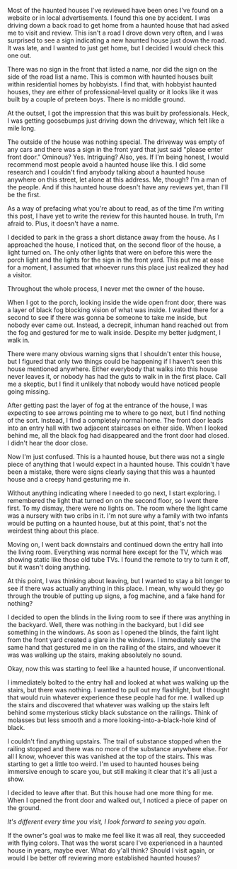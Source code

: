 Most of the haunted houses I've reviewed have been ones I've found on a website or in local advertisements. I found this one by accident. I was driving down a back road to get home from a haunted house that had asked me to visit and review. This isn't a road I drove down very often, and I was surprised to see a sign indicating a new haunted house just down the road. It was late, and I wanted to just get home, but I decided I would check this one out.

There was no sign in the front that listed a name, nor did the sign on the side of the road list a name. This is common with haunted houses built within residential homes by hobbyists. I find that, with hobbyist haunted houses, they are either of professional-level quality or it looks like it was built by a couple of preteen boys. There is no middle ground.

At the outset, I got the impression that this was built by professionals. Heck, I was getting goosebumps just driving down the driveway, which felt like a mile long.

The outside of the house was nothing special. The driveway was empty of any cars and there was a sign in the front yard that just said "please enter front door." Ominous? Yes. Intriguing? Also, yes. If I'm being honest, I would recommend most people avoid a haunted house like this. I did some research and I couldn't find anybody talking about a haunted house anywhere on this street, let alone at this address. Me, though? I'm a man of the people. And if this haunted house doesn't have any reviews yet, than I'll be the first.

As a way of prefacing what you're about to read, as of the time I'm writing this post, I have yet to write the review for this haunted house. In truth, I'm afraid to. Plus, it doesn't have a name.

I decided to park in the grass a short distance away from the house. As I approached the house, I noticed that, on the second floor of the house, a light turned on. The only other lights that were on before this were the porch light and the lights for the sign in the front yard. This put me at ease for a moment, I assumed that whoever runs this place just realized they had a visitor.

Throughout the whole process, I never met the owner of the house.

When I got to the porch, looking inside the wide open front door, there was a layer of black fog blocking vision of what was inside. I waited there for a second to see if there was gonna be someone to take me inside, but nobody ever came out. Instead, a decrepit, inhuman hand reached out from the fog and gestured for me to walk inside. Despite my better judgment, I walk in.

There were many obvious warning signs that I shouldn't enter this house, but I figured that only two things could be happening if I haven't seen this house mentioned anywhere. Either everybody that walks into this house never leaves it, or nobody has had the guts to walk in in the first place. Call me a skeptic, but I find it unlikely that nobody would have noticed people going missing.

After getting past the layer of fog at the entrance of the house, I was expecting to see arrows pointing me to where to go next, but I find nothing of the sort. Instead, I find a completely normal home. The front door leads into an entry hall with two adjacent staircases on either side. When I looked behind me, all the black fog had disappeared and the front door had closed. I didn't hear the door close.

Now I'm just confused. This is a haunted house, but there was not a single piece of anything that I would expect in a haunted house. This couldn't have been a mistake, there were signs clearly saying that this was a haunted house and a creepy hand gesturing me in.

Without anything indicating where I needed to go next, I start exploring. I remembered the light that turned on on the second floor, so I went there first. To my dismay, there were no lights on. The room where the light came was a nursery with two cribs in it. I'm not sure why a family with two infants would be putting on a haunted house, but at this point, that's not the weirdest thing about this place.

Moving on, I went back downstairs and continued down the entry hall into the living room. Everything was normal here except for the TV, which was showing static like those old tube TVs. I found the remote to try to turn it off, but it wasn't doing anything.

At this point, I was thinking about leaving, but I wanted to stay a bit longer to see if there was actually anything in this place. I mean, why would they go through the trouble of putting up signs, a fog machine, and a fake hand for nothing?

I decided to open the blinds in the living room to see if there was anything in the backyard. Well, there was nothing in the backyard, but I did see something in the windows. As soon as I opened the blinds, the faint light from the front yard created a glare in the windows. I immediately saw the same hand that gestured me in on the railing of the stairs, and whoever it was was walking up the stairs, making absolutely no sound.

Okay, now this was starting to feel like a haunted house, if unconventional.

I immediately bolted to the entry hall and looked at what was walking up the stairs, but there was nothing. I wanted to pull out my flashlight, but I thought that would ruin whatever experience these people had for me. I walked up the stairs and discovered that whatever was walking up the stairs left behind some mysterious sticky black substance on the railings. Think of molasses but less smooth and a more looking-into-a-black-hole kind of black.

I couldn't find anything upstairs. The trail of substance stopped when the railing stopped and there was no more of the substance anywhere else. For all I know, whoever this was vanished at the top of the stairs. This was starting to get a little too weird. I'm used to haunted houses being immersive enough to scare you, but still making it clear that it's all just a show.

I decided to leave after that. But this house had one more thing for me. When I opened the front door and walked out, I noticed a piece of paper on the ground.

*It's different every time you visit, I look forward to seeing you again*.

If the owner's goal was to make me feel like it was all real, they succeeded with flying colors. That was the worst scare I've experienced in a haunted house in years, maybe ever. What do y'all think? Should I visit again, or would I be better off reviewing more established haunted houses?